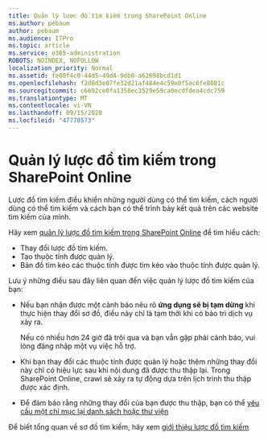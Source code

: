 ```yaml
---
title: Quản lý lược đồ tìm kiếm trong SharePoint Online
ms.author: pebaum
author: pebaum
ms.audience: ITPro
ms.topic: article
ms.service: o365-administration
ROBOTS: NOINDEX, NOFOLLOW
localization_priority: Normal
ms.assetid: fe00f4c0-44d5-49d4-9db0-a62698bcd1d1
ms.openlocfilehash: f2d8d3e07fe32d21af484e4c59e0f5ac6fe8081c
ms.sourcegitcommit: c6692ce0fa1358ec3529e59ca0ecdfdea4cdc759
ms.translationtype: MT
ms.contentlocale: vi-VN
ms.lasthandoff: 09/15/2020
ms.locfileid: "47770573"
---
```

# <a name="manage-search-schema-in-sharepoint-online"></a>Quản lý lược đồ tìm kiếm trong SharePoint Online

Lược đồ tìm kiếm điều khiển những người dùng có thể tìm kiếm, cách người dùng có thể tìm kiếm và cách bạn có thể trình bày kết quả trên các website tìm kiếm của mình. 

Hãy xem [quản lý lược đồ tìm kiếm trong SharePoint Online](https://docs.microsoft.com/sharepoint/manage-search-schema) để tìm hiểu cách: 
- Thay đổi lược đồ tìm kiếm.
- Tạo thuộc tính được quản lý.
- Bản đồ tìm kéo các thuộc tính được tìm kéo vào thuộc tính được quản lý.

Lưu ý những điều sau đây liên quan đến việc quản lý lược đồ tìm kiếm của bạn:

- Nếu bạn nhận được một cảnh báo nêu rõ **ứng dụng sẽ bị tạm dừng** khi thực hiện thay đổi sơ đồ, điều này chỉ là tạm thời khi có bảo trì dịch vụ xảy ra. 

    Nếu có nhiều hơn 24 giờ đã trôi qua và bạn vẫn gặp phải cảnh báo, vui lòng đăng nhập một vụ việc hỗ trợ.
- Khi bạn thay đổi các thuộc tính được quản lý hoặc thêm những thay đổi này chỉ có hiệu lực sau khi nội dung đã được thu thập lại. Trong SharePoint Online, crawl sẽ xảy ra tự động dựa trên lịch trình thu thập được xác định.
- Để đảm bảo rằng những thay đổi của bạn được thu thập, bạn có thể [yêu cầu một chỉ mục lại danh sách hoặc thư viện](https://docs.microsoft.com/sharepoint/manage-search-schema#request-re-indexing-of-a-document-library-or-list) 

Để biết tổng quan về sơ đồ tìm kiếm, hãy xem [giới thiệu lược đồ tìm kiếm](https://blogs.technet.microsoft.com/tothesharepoint/2012/11/25/introducing-search-schema-for-sharepoint-2013/) 


